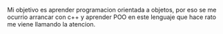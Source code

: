 Mi objetivo es aprender programacion orientada a objetos, por eso se me ocurrio arrancar con c++ y aprender POO en este lenguaje que hace rato me viene llamando la atencion.
